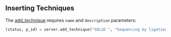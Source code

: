 ## Inserting Techniques

The [add_technique](http://deepblue.mpi-inf.mpg.de/api.php#api-add_technique) requires ```name``` and ```description``` parameters:


```python
(status, p_id) = server.add_technique("SOLiD ", "Sequencing by ligation", user_key)
```
